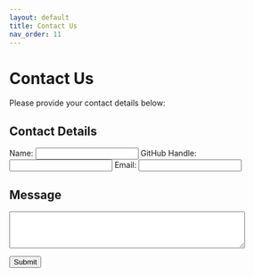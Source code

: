 ```yaml
---
layout: default
title: Contact Us
nav_order: 11
---
```


# Contact Us

Please provide your contact details below:

## Contact Details

Name: <input type="text" id="name">
GitHub Handle: <input type="text" id="github">
Email: <input type="text" id="email">

## Message
<textarea id="message" rows="4" cols="50"></textarea>

<button onclick="submitIssue()">Submit</button>

<script>
function submitIssue() {
  var name = document.getElementById('name').value;
  var github = document.getElementById('github').value;
  var email = document.getElementById('email').value;
  var message = document.getElementById('message').value;

  var title = github ? 'Contact Request from @' + github : 'Contact Request from Anonymous';
  var body = '## Contact Details\n\nName: ' + name + '\nGitHub Handle: ' + github + '\nEmail: ' + email + '\n\n## Message\n' + message;

  window.location.href = 'https://github.com/projectvastra/projectvastra.github.io/issues/new?title=' + encodeURIComponent(title) + '&body=' + encodeURIComponent(body);
}
</script>

